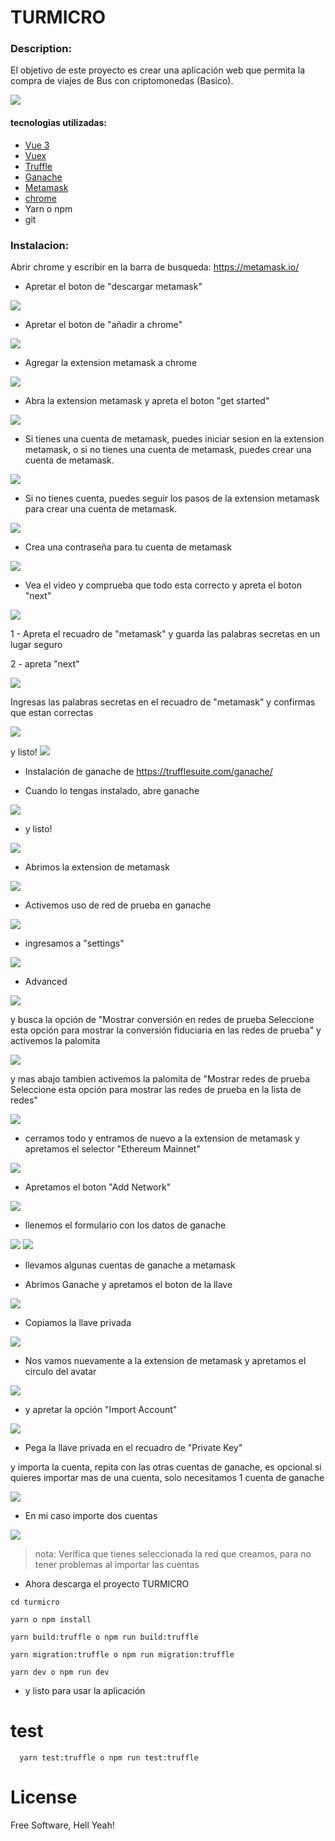 # TURMICRO

### Description:

El objetivo de este proyecto es crear una aplicación web que permita la compra de viajes de Bus con criptomonedas (Basico).

<img src="./imgs/img.png" />

#### tecnologias utilizadas:

- [Vue 3](https://vuejs.org/) </br>
- [Vuex](https://vuex.vuejs.org/) </br>
- [Truffle](https://trufflesuite.com/)</br>
- [Ganache](https://trufflesuite.com/ganache/)</br>
- [Metamask](https://metamask.io/)</br>
- [chrome](https://www.google.com/chrome/browser/desktop/)</br>
- Yarn o npm</br>
- git</br>


### Instalacion:

Abrir chrome y escribir en la barra de busqueda: https://metamask.io/

- Apretar el boton de "descargar metamask"
<img src="./imgs/img0.png" />

- Apretar el boton de "añadir a chrome"
<img src="./imgs/img1.png" />

- Agregar la extension metamask a chrome
<img src="./imgs/img2.png" />

- Abra la extension metamask y apreta el boton "get started"

<img src="./imgs/img3.png" />

- Si tienes una cuenta de metamask, puedes iniciar sesion en la extension metamask, o si no tienes una cuenta de metamask, puedes crear una cuenta de metamask.

<img src="./imgs/img4.png" />

- Si no tienes cuenta, puedes seguir los pasos de la extension metamask para crear una cuenta de metamask.

<img src="./imgs/img5.png" />

- Crea una contraseña para tu cuenta de metamask

<img src="./imgs/img6.png" />

- Vea el video y comprueba que todo esta correcto y apreta el boton "next"

<img src="./imgs/img7.png" />

1 - Apreta el recuadro de "metamask" y guarda las palabras secretas en un lugar seguro

2 - apreta "next"

<img src="./imgs/img8.png" />

Ingresas las palabras secretas en el recuadro de "metamask" y confirmas que estan correctas

<img src="./imgs/img9.png" />

y listo!
<img src="./imgs/img10.png" />

- Instalación de ganache de https://trufflesuite.com/ganache/

- Cuando lo tengas instalado, abre ganache

<img src="./imgs/img11.png" />

- y listo!

<img src="./imgs/img12.png" />

- Abrimos la extension de metamask

<img src="./imgs/img13.png" />

- Activemos uso de red de prueba en ganache
<img src="./imgs/img28.png" />

- ingresamos a "settings"

<img src="./imgs/img19.png" />

- Advanced
<img src="./imgs/img20.png" />

y busca la opción de "Mostrar conversión en redes de prueba
Seleccione esta opción para mostrar la conversión fiduciaria en las redes de prueba" y activemos la palomita

<img src="./imgs/img21.png" />

y mas abajo tambien activemos la palomita de "Mostrar redes de prueba
Seleccione esta opción para mostrar las redes de prueba en la lista de redes"

<img src="./imgs/img22.png" />

- cerramos todo y entramos de nuevo a la extension de metamask y apretamos el selector "Ethereum Mainnet"

<img src="./imgs/img14.png" />

- Apretamos el boton "Add Network"

<img src="./imgs/img15.png" />




- llenemos el formulario con los datos de ganache
<img src="./imgs/img17.png" />
<img src="./imgs/img16.png" />

- llevamos algunas cuentas de ganache a metamask

- Abrimos Ganache y apretamos el boton de la llave

<img src="./imgs/img23.png" />

- Copiamos la llave privada

<img src="./imgs/img24.png" />

- Nos vamos nuevamente a la extension de metamask y apretamos el circulo del avatar

<img src="./imgs/img18.png" />

- y apretar la opción "Import Account"

<img src="./imgs/img25.png" />

- Pega la llave privada en el recuadro de "Private Key"

y importa la cuenta, repita con las otras cuentas de ganache, es opcional si quieres importar mas de una cuenta, solo necesitamos 1 cuenta de ganache

<img src="./imgs/img26.png" />

- En mi caso importe dos cuentas

<img src="./imgs/img27.png" />

>nota: Verifica que tienes seleccionada la red que creamos, para no tener problemas al importar las cuentas


- Ahora descarga el proyecto TURMICRO

````
cd turmicro

yarn o npm install

yarn build:truffle o npm run build:truffle

yarn migration:truffle o npm run migration:truffle

yarn dev o npm run dev

````

-  y listo para usar la aplicación

# test

```
  yarn test:truffle o npm run test:truffle
```

# License

Free Software, Hell Yeah!


